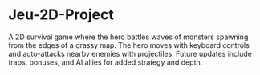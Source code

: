 # Jeu-2D-Project
A 2D survival game where the hero battles waves of monsters spawning from the edges of a grassy map. The hero moves with keyboard controls and auto-attacks nearby enemies with projectiles. Future updates include traps, bonuses, and AI allies for added strategy and depth.
